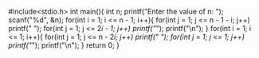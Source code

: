 #include<stdio.h>
int main(){
    int n;
    printf("Enter the value of n: ");
    scanf("%d", &n);
    for(int i = 1; i <= n - 1; i++){
        for(int j = 1; j <= n - 1 - i; j++) printf(" ");
        for(int j = 1; j <= 2*i - 1; j++) printf("*");
        printf("\n");
    }
    for(int i = 1; i <= 1; i++){
        for(int j = 1; j <= n - 2*i; j++) printf(" ");
        for(int j = 1; j <= 1; j++) printf("*");
        printf("\n");
    }
    return 0;
}
